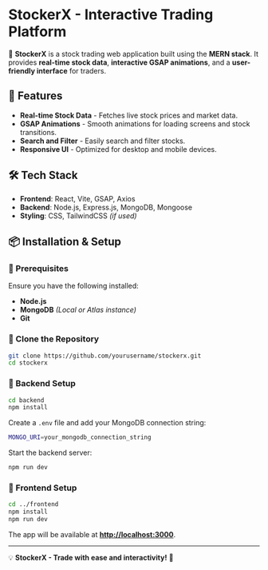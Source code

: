 # StockerX - Interactive Trading Platform

🚀 **StockerX** is a stock trading web application built using the **MERN stack**. It provides **real-time stock data**, **interactive GSAP animations**, and a **user-friendly interface** for traders.

## 📌 Features
- **Real-time Stock Data** - Fetches live stock prices and market data.
- **GSAP Animations** - Smooth animations for loading screens and stock transitions.
- **Search and Filter** - Easily search and filter stocks.
- **Responsive UI** - Optimized for desktop and mobile devices.

## 🛠 Tech Stack
- **Frontend**: React, Vite, GSAP, Axios
- **Backend**: Node.js, Express.js, MongoDB, Mongoose
- **Styling**: CSS, TailwindCSS *(if used)*

## 📦 Installation & Setup
### 🔹 Prerequisites
Ensure you have the following installed:
- **Node.js**
- **MongoDB** *(Local or Atlas instance)*
- **Git**

### 🔹 Clone the Repository
```sh
git clone https://github.com/yourusername/stockerx.git
cd stockerx
```

### 🔹 Backend Setup
```sh
cd backend
npm install
```
Create a `.env` file and add your MongoDB connection string:
```sh
MONGO_URI=your_mongodb_connection_string
```
Start the backend server:
```sh
npm run dev
```

### 🔹 Frontend Setup
```sh
cd ../frontend
npm install
npm run dev
```
The app will be available at **[http://localhost:3000](http://localhost:3000)**.

---
💡 **StockerX - Trade with ease and interactivity!** 🚀
